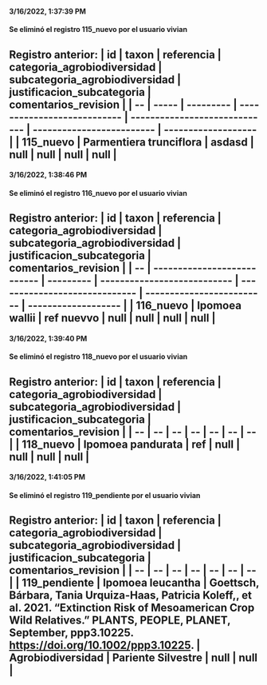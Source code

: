 
#### 3/16/2022, 1:37:39 PM

#### Se eliminó el registro 115_nuevo por el usuario vivian

Registro anterior: 
| id | taxon | referencia | categoria_agrobiodiversidad | subcategoria_agrobiodiversidad | justificacion_subcategoria | comentarios_revision | 
| -- | ----- | ---------  | --------------------------- | -----------------------------  | -------------------------  | -------------------  | 
 | 115_nuevo | Parmentiera trunciflora | asdasd | null | null | null | null | 
-------------------------------

#### 3/16/2022, 1:38:46 PM

#### Se eliminó el registro 116_nuevo por el usuario vivian

**Registro anterior:** 
| id | taxon | referencia | categoria_agrobiodiversidad | subcategoria_agrobiodiversidad | justificacion_subcategoria | comentarios_revision | 
| -- | --------------------------- | ---------  | --------------------------- | -----------------------------  | -------------------------  | -------------------  | 
 | 116_nuevo | Ipomoea wallii | ref nuevvo | null | null | null | null | 
-------------------------------

#### 3/16/2022, 1:39:40 PM

#### Se eliminó el registro 118_nuevo por el usuario vivian

**Registro anterior:** 
| id | taxon | referencia | categoria_agrobiodiversidad | subcategoria_agrobiodiversidad | justificacion_subcategoria | comentarios_revision | 
| -- | -- | --  | -- | --  | --  | --  | 
 | 118_nuevo | Ipomoea pandurata | ref | null | null | null | null | 
-------------------------------

#### 3/16/2022, 1:41:05 PM

#### Se eliminó el registro 119_pendiente por el usuario vivian

**Registro anterior:** 
| id | taxon | referencia | categoria_agrobiodiversidad | subcategoria_agrobiodiversidad | justificacion_subcategoria | comentarios_revision | 
| -- | -- | --  | -- | --  | --  | --  | 
 | 119_pendiente | Ipomoea leucantha | Goettsch, Bárbara, Tania Urquiza-Haas, Patricia Koleff,, et al. 2021. “Extinction Risk of Mesoamerican Crop Wild Relatives.” PLANTS, PEOPLE, PLANET, September, ppp3.10225. https://doi.org/10.1002/ppp3.10225. | Agrobiodiversidad | Pariente Silvestre | null | null | 
--
